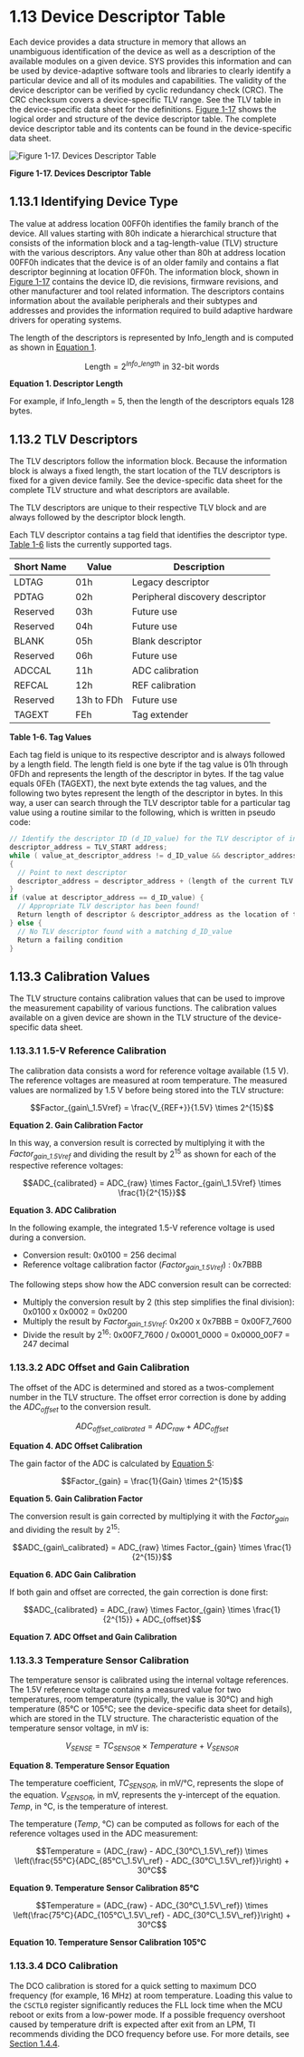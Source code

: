 # 1.13 Device Descriptor Table

Each device provides a data structure in memory that allows an unambiguous identification of the device as well as a
description of the available modules on a given device. SYS provides this information and can be used by
device-adaptive software tools and libraries to clearly identify a particular device and all of its modules and
capabilities. The validity of the device descriptor can be verified by cyclic redundancy check (CRC). The CRC checksum
covers a device-specific TLV range. See the TLV table in the device-specific data sheet for the definitions.
[Figure 1-17](#figure-1-17) shows the logical order and structure of the device descriptor table. The complete device
descriptor table and its contents can be found in the device-specific data sheet.

<a id="figure-1-17"></a>

![Figure 1-17. Devices Descriptor Table](/images/fr4xx_fr2xx_family_user_guide/figure_1-17.jpg)

**Figure 1-17. Devices Descriptor Table**

## 1.13.1 Identifying Device Type

The value at address location 00FF0h identifies the family branch of the device. All values starting with 80h indicate
a hierarchical structure that consists of the information block and a tag-length-value (TLV) structure with the various
descriptors. Any value other than 80h at address location 00FF0h indicates that the device is of an older family and
contains a flat descriptor beginning at location 0FF0h. The information block, shown in [Figure 1-17](#figure-1-17)
contains the device ID, die revisions, firmware revisions, and other manufacturer and tool related information. The
descriptors contains information about the available peripherals and their subtypes and addresses and provides the
information required to build adaptive hardware drivers for operating systems.

The length of the descriptors is represented by Info_length and is computed as shown in [Equation 1](#equation-1).

<a id="equation-1"></a>

```math
\text{Length} = 2^{Info\_length} \text{ in 32-bit words}
```

**Equation 1. Descriptor Length**

For example, if Info_length = 5, then the length of the descriptors equals 128 bytes.

## 1.13.2 TLV Descriptors

The TLV descriptors follow the information block. Because the information block is always a fixed length, the start
location of the TLV descriptors is fixed for a given device family. See the device-specific data sheet for the complete
TLV structure and what descriptors are available.

The TLV descriptors are unique to their respective TLV block and are always followed by the descriptor block length.

Each TLV descriptor contains a tag field that identifies the descriptor type. [Table 1-6](#table-1-6) lists the
currently supported tags.

<a id="table-1-6"></a>

| Short Name | Value      | Description                     |
| ---------- | ---------- | ------------------------------- |
| LDTAG      | 01h        | Legacy descriptor               |
| PDTAG      | 02h        | Peripheral discovery descriptor |
| Reserved   | 03h        | Future use                      |
| Reserved   | 04h        | Future use                      |
| BLANK      | 05h        | Blank descriptor                |
| Reserved   | 06h        | Future use                      |
| ADCCAL     | 11h        | ADC calibration                 |
| REFCAL     | 12h        | REF calibration                 |
| Reserved   | 13h to FDh | Future use                      |
| TAGEXT     | FEh        | Tag extender                    |

**Table 1-6. Tag Values**

Each tag field is unique to its respective descriptor and is always followed by a length field. The length field is one
byte if the tag value is 01h through 0FDh and represents the length of the descriptor in bytes. If the tag value equals
0FEh (TAGEXT), the next byte extends the tag values, and the following two bytes represent the length of the descriptor
in bytes. In this way, a user can search through the TLV descriptor table for a particular tag value using a routine
similar to the following, which is written in pseudo code:

```c
// Identify the descriptor ID (d_ID_value) for the TLV descriptor of interest:
descriptor_address = TLV_START address;
while ( value_at_descriptor_address != d_ID_value && descriptor_address != TLV_TAGEND && descriptor_address < TLV_END)
{
  // Point to next descriptor
  descriptor_address = descriptor_address + (length of the current TLV block) + 2;
}
if (value at descriptor_address == d_ID_value) {
  // Appropriate TLV descriptor has been found!
  Return length of descriptor & descriptor_address as the location of the TLV descriptor
} else {
  // No TLV descriptor found with a matching d_ID_value
  Return a failing condition
}
```

## 1.13.3 Calibration Values

The TLV structure contains calibration values that can be used to improve the measurement capability of various
functions. The calibration values available on a given device are shown in the TLV structure of the device-specific
data sheet.

### 1.13.3.1 1.5-V Reference Calibration

The calibration data consists a word for reference voltage available (1.5 V). The reference voltages are measured at
room temperature. The measured values are normalized by 1.5 V before being stored into the TLV structure:

<a id="equation-2"></a>

```math
Factor_{gain\_1.5Vref} = \frac{V_{REF+}}{1.5V} \times 2^{15}
```

**Equation 2. Gain Calibration Factor**

In this way, a conversion result is corrected by multiplying it with the _Factor<sub>gain_1.5Vref</sub>_ and dividing
the result by 2<sup>15</sup> as shown for each of the respective reference voltages:

<a id="equation-3"></a>

```math
ADC_{calibrated} = ADC_{raw} \times Factor_{gain\_1.5Vref} \times \frac{1}{2^{15}}
```

**Equation 3. ADC Calibration**

In the following example, the integrated 1.5-V reference voltage is used during a conversion.

- Conversion result: 0x0100 = 256 decimal
- Reference voltage calibration factor (_Factor<sub>gain_1.5Vref</sub>_) : 0x7BBB

The following steps show how the ADC conversion result can be corrected:

- Multiply the conversion result by 2 (this step simplifies the final division): 0x0100 x 0x0002 = 0x0200
- Multiply the result by _Factor<sub>gain_1.5Vref</sub>_: 0x200 x 0x7BBB = 0x00F7_7600
- Divide the result by 2<sup>16</sup>: 0x00F7_7600 / 0x0001_0000 = 0x0000_00F7 = 247 decimal

### 1.13.3.2 ADC Offset and Gain Calibration

The offset of the ADC is determined and stored as a twos-complement number in the TLV structure. The offset error
correction is done by adding the _ADC<sub>offset</sub>_ to the conversion result.

<a id="equation-4"></a>

```math
ADC_{offset\_calibrated} = ADC_{raw} + ADC_{offset}
```

**Equation 4. ADC Offset Calibration**

The gain factor of the ADC is calculated by [Equation 5](#equation-5):

<a id="equation-5"></a>

```math
Factor_{gain} = \frac{1}{Gain} \times 2^{15}
```

**Equation 5. Gain Calibration Factor**

The conversion result is gain corrected by multiplying it with the _Factor<sub>gain</sub>_ and dividing the result by
2<sup>15</sup>:

<a id="equation-6"></a>

```math
ADC_{gain\_calibrated} = ADC_{raw} \times Factor_{gain} \times \frac{1}{2^{15}}
```

**Equation 6. ADC Gain Calibration**

If both gain and offset are corrected, the gain correction is done first:

<a id="equation-7"></a>

```math
ADC_{calibrated} = ADC_{raw} \times Factor_{gain} \times \frac{1}{2^{15}} + ADC_{offset}
```

**Equation 7. ADC Offset and Gain Calibration**

### 1.13.3.3 Temperature Sensor Calibration

The temperature sensor is calibrated using the internal voltage references. The 1.5V reference voltage contains a
measured value for two temperatures, room temperature (typically, the value is 30°C) and high temperature (85°C or
105°C; see the device-specific data sheet for details), which are stored in the TLV structure. The characteristic
equation of the temperature sensor voltage, in mV is:

<a id="equation-8"></a>

```math
V_{SENSE} = TC_{SENSOR} \times Temperature + V_{SENSOR}
```

**Equation 8. Temperature Sensor Equation**

The temperature coefficient, _TC<sub>SENSOR</sub>_, in mV/°C, represents the slope of the equation.
_V<sub>SENSOR</sub>_, in mV, represents the y-intercept of the equation. _Temp_, in °C, is the temperature of interest.

The temperature (_Temp_, °C) can be computed as follows for each of the reference voltages used in the ADC measurement:

<a id="equation-9"></a>

```math
Temperature = (ADC_{raw} - ADC_{30°C\_1.5V\_ref}) \times \left(\frac{55°C}{ADC_{85°C\_1.5V\_ref} - ADC_{30°C\_1.5V\_ref}}\right) + 30°C
```

**Equation 9. Temperature Sensor Calibration 85°C**

<a id="equation-10"></a>

```math
Temperature = (ADC_{raw} - ADC_{30°C\_1.5V\_ref}) \times \left(\frac{75°C}{ADC_{105°C\_1.5V\_ref} - ADC_{30°C\_1.5V\_ref}}\right) + 30°C
```

**Equation 10. Temperature Sensor Calibration 105°C**

### 1.13.3.4 DCO Calibration

The DCO calibration is stored for a quick setting to maximum DCO frequency (for example, 16 MHz) at room temperature.
Loading this value to the `CSCTL0` register significantly reduces the FLL lock time when the MCU reboot or exits from a
low-power mode. If a possible frequency overshoot caused by temperature drift is expected after exit from an LPM, TI
recommends dividing the DCO frequency before use. For more details, see
[Section 1.4.4](/fr4xx_fr2xx_family_user_guide/03_chapter_1/1.4_operating_modes.md#144-extended-time-in-low-power-modes).
